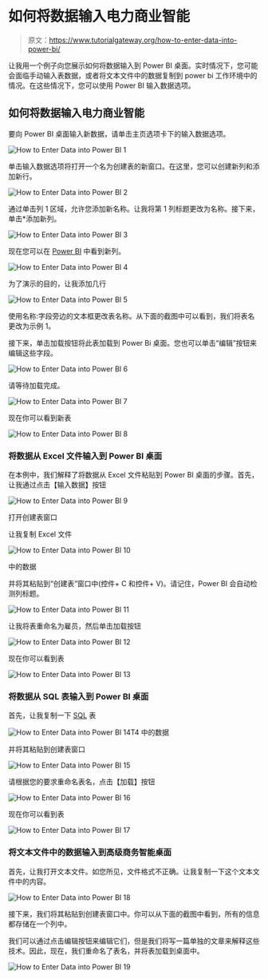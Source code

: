 # 如何将数据输入电力商业智能

> 原文：<https://www.tutorialgateway.org/how-to-enter-data-into-power-bi/>

让我用一个例子向您展示如何将数据输入到 Power BI 桌面。实时情况下，您可能会面临手动输入表数据，或者将文本文件中的数据复制到 power bi 工作环境中的情况。在这些情况下，您可以使用 Power BI 输入数据选项。

## 如何将数据输入电力商业智能

要向 Power BI 桌面输入新数据，请单击主页选项卡下的输入数据选项。

![How to Enter Data into Power BI 1](img/f46a4f6cb363975b1c446e4ab1d7ba5e.png)

单击输入数据选项将打开一个名为创建表的新窗口。在这里，您可以创建新列和添加新行。

![How to Enter Data into Power BI 2](img/bde05f83c1c42c63defc6593baa61bc4.png)

通过单击列 1 区域，允许您添加新名称。让我将第 1 列标题更改为名称。接下来，单击*添加新列。

![How to Enter Data into Power BI 3](img/bdf7c7083807ec320d22e1a757784f49.png)

现在您可以在 [Power BI](https://www.tutorialgateway.org/power-bi-tutorial/) 中看到新列。

![How to Enter Data into Power BI 4](img/3d9106571917e0f8fb2a577276aec125.png)

为了演示的目的，让我添加几行

![How to Enter Data into Power BI 5](img/90afda71592dea46591964e56d72a862.png)

使用名称:字段旁边的文本框更改表名称。从下面的截图中可以看到，我们将表名更改为示例 1。

接下来，单击加载按钮将此表加载到 Power Bi 桌面。您也可以单击“编辑”按钮来编辑这些字段。

![How to Enter Data into Power BI 6](img/ac82c7acaed2d1d8e345162355fa1fb5.png)

请等待加载完成。

![How to Enter Data into Power BI 7](img/5469dfca341968dd16bbacf56033b251.png)

现在你可以看到新表

![How to Enter Data into Power BI 8](img/e192bfb4c895a236bfb2505bd2b26021.png)

### 将数据从 Excel 文件输入到 Power BI 桌面

在本例中，我们解释了将数据从 Excel 文件粘贴到 Power BI 桌面的步骤。首先，让我通过点击【输入数据】按钮

![How to Enter Data into Power BI 9](img/19e51a07f713f9581ccc9c1d45e8da61.png)

打开创建表窗口

让我复制 Excel 文件

![How to Enter Data into Power BI 10](img/77763da7a9ab48f19312ffa484d56526.png)

中的数据

并将其粘贴到“创建表”窗口中(控件+ C 和控件+ V)。请记住，Power BI 会自动检测列标题。

![How to Enter Data into Power BI 11](img/ee73dd5219cca22f589bbb52adb54c3a.png)

让我将表重命名为雇员，然后单击加载按钮

![How to Enter Data into Power BI 12](img/cbe4029a485ebbb4a56c70ddf1632b6c.png)

现在你可以看到表

![How to Enter Data into Power BI 13](img/2e8a221eb39f3729dd87b4b0833eb674.png)

### 将数据从 SQL 表输入到 Power BI 桌面

首先，让我复制一下 [SQL](https://www.tutorialgateway.org/sql/) 表

![How to Enter Data into Power BI 14](img/ebfd7058350020bbeb34d90ef8706128.png)T4 中的数据

并将其粘贴到创建表窗口

![How to Enter Data into Power BI 15](img/ad4841a70434335b0964d49e23c53d3e.png)

请根据您的要求重命名表名，点击【加载】按钮

![How to Enter Data into Power BI 16](img/9ce7b298e86d440bc67865445145bb48.png)

现在你可以看到表

![How to Enter Data into Power BI 17](img/cfcbcbae2281f5eeed0f3079bdb50e82.png)

### 将文本文件中的数据输入到高级商务智能桌面

首先，让我打开文本文件。如您所见，文件格式不正确。让我复制一下这个文本文件中的内容。

![How to Enter Data into Power BI 18](img/371bc7644eca6969c31d4b9e2e250d1b.png)

接下来，我们将其粘贴到创建表窗口中。你可以从下面的截图中看到，所有的信息都存储在一个列中。

我们可以通过点击编辑按钮来编辑它们，但是我们将写一篇单独的文章来解释这些技术。因此，现在，我们重命名了表名，并将表加载到桌面中。

![How to Enter Data into Power BI 19](img/ba06a5e30bb4792764d675e70792bd6b.png)